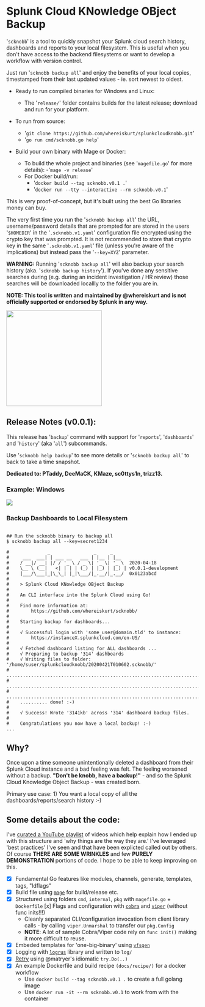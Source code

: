 # **S**plunk **C**loud **KN**owledge **OB**ject **B**ackup

'`scknobb`' is a tool to quickly snapshot your Splunk cloud search history, dashboards and reports to your local filesystem. This is useful when you don't have access to the backend filesystems or want to develop a workflow with version control.

Just run '`scknobb backup all`' and enjoy the benefits of your local copies, timestamped from their last updated values - ie. sort newest to oldest.

- Ready to run compiled binaries for Windows and Linux:
  - The '`release/`' folder contains builds for the latest release; download and run for your platform.
- To run from source:
  - '`git clone https://github.com/whereiskurt/splunkcloudknobb.git`'
  - '`go run cmd/scknobb.go help`'
- Build your own binary with Mage or Docker:

  - To build the whole project and binaries (see '`magefile.go`' for more details):
    -'`mage -v release`'
  - For Docker build/run:
    - '`docker build --tag scknobb.v0.1 .`'
    - '`docker run --tty --interactive --rm scknobb.v0.1`'

This is very proof-of-concept, but it's built using the best Go libraries money can buy.

The very first time you run the '`scknobb backup all`' the URL, username/password details that are prompted for are stored in the users '`$HOMEDIR`' in the '`.scknobb.v1.yaml`' configuration file encrypted using the crypto key that was prompted. It is not recommended to store that crypto key in the same '`.scknobb.v1.yaml`' file (unless you're aware of the implications) but instead pass the '`--key=XYZ`' parameter.

**WARNING:** Running '`scknobb backup all`' will also backup your search history (aka. '`scknobb backup history`'). If you've done any sensitive searches during (e.g. during an incident investigation / HR review) those searches will be downloaded locallly to the folder you are in.

**NOTE: This tool is written and maintained by @whereiskurt and is not officially supported or endorsed by Splunk in any way.**

<img src="https://github.com/whereiskurt/splunkcloudknobb/blob/master/doc/images/kphgopher.png" width="250">

## Release Notes (v0.0.1):

This release has '`backup`' command with support for '`reports`', '`dashboards`' and '`history`' (aka '`all`') subcommands.

Use '`scknobb help backup`' to see more details or '`scknobb backup all`' to back to take a time snapshot.

**Dedicated to: PTaddy, DeeMaCK, KMaze, sc0ttys1n, trizz13.**

### Example: Windows

<img src="https://github.com/whereiskurt/splunkcloudknobb/blob/master/doc/images/win.example.help.png" >

### Backup Dashboards to Local Filesystem

```shell

## Run the scknobb binary to backup all
$ scknobb backup all --key=secret1234

#              _                _     _
#     ___  ___| | ___ __   ___ | |__ | |__
#    / __|/ __| |/ / '_ \ / _ \| '_ \| '_ \  2020-04-18
#    \__ \ (__|   <| | | | (_) | |_) | |_) | v0.0.1-development
#    |___/\___|_|\_\_| |_|\___/|_.__/|_.__/  0x0123abcd
#
#    > Splunk Cloud KNowledge OBject Backup
#
#    An CLI interface into the Splunk Cloud using Go!
#
#    Find more information at:
#        https://github.com/whereiskurt/scknobb/
#
#    Starting backup for dashboards...
#
#    √ Successful login with 'some_user@domain.tld' to instance:
#        https://instanceX.splunkcloud.com/en-US/
#
#    √ Fetched dashboard listing for ALL dashboards ...
#    √ Preparing to backup '314' dashboards
#    √ Writing files to folder: '/home/suser/splunkcloudknobb/20200421T010602.scknobb/'
#    ..........................................................................
#    ..........................................................................
#    ..........................................................................
#    .......... done! :-)
#
#    √ Success! Wrote '3141kb' across '314' dashboard backup files.
#
#    Congratulations you now have a local backup! :-)
...

```

## Why?

Once upon a time someone unintentionally deleted a dashboard from their Splunk Cloud instance and a bad feeling was felt. The feeling worsened without a backup. **"Don't be knobb, have a backup!"** - and so the Splunk Cloud Knowledge Object Backup - was created born.

Primary use case: 1) You want a local copy of all the dashboards/reports/search history :-)

## Some details about the code:

I've [curated a YouTube playlist](https://www.youtube.com/playlist?list=PLa1qVAzg1FHthbIaRRbLyA4sNE4PmLmn6) of videos which help explain how I ended up with this structure and 'why things are the way they are.' I've leveraged 'best practices' I've seen and that have been explicted called out by others. Of course **THERE ARE SOME WRINKLES** and few **PURELY DEMONSTRATION** portions of code. I hope to be able to keep improving on this.

- [x] Fundamental Go features like modules, channels, generate, templates, tags, "ldflags"
- [x] Build file using [`mage`](https://github.com/magefile/mage) for build/release etc.
- [x] Structured using folders `cmd`, `internal`, `pkg` with `magefile.go` + `Dockerfile`
      [x] Flags and configuration with [`cobra`](https://github.com/spf13/cobra) and [`viper`](https://github.com/spf13/viper) (without func inits!!!)
  - Cleanly separated CLI/configuration invocation from client library calls - by calling `viper.Unmarshal` to transfer our `pkg.Config`
  - **NOTE**: A lot of sample Cobra/Viper code rely on `func init()` making it more difficult to reuse.
- [x] Embeded templates for 'one-big-binary' using [`vfsgen`](https://github.com/shurcooL/vfsgen)
- [x] Logging with [`logrus`](https://github.com/sirupsen/logrus) library and written to `log/`
- [x] [Retry](https://github.com/matryer/try) using @matryer's idiomatic `try.Do(..)`
- [x] An example Dockerfile and build recipe `(docs/recipe/)` for a docker workflow
  - Use `docker build --tag scknobb.v0.1 .` to create a full golang image
  - Use `docker run -it --rm scknobb.v0.1` to work from with the container
